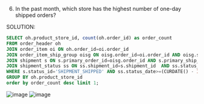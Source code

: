 6. In the past month, which store has the highest number of one-day shipped orders?

SOLUTION:
```sql
SELECT oh.product_store_id, count(oh.order_id) as order_count
FROM order_header oh 
JOIN order_item oi ON oh.order_id=oi.order_id 
JOIN order_item_ship_group oisg ON oisg.order_id=oi.order_id AND oisg.ship_group_seq_id=oi.ship_group_seq_id 
JOIN shipment s ON s.primary_order_id=oisg.order_id AND s.primary_ship_group_seq_id=oisg.ship_group_seq_id 
JOIN shipment_status ss ON ss.shipment_id=s.shipment_id  AND ss.status_id=s.status_id
WHERE s.status_id='SHIPMENT_SHIPPED' AND ss.status_date>=(CURDATE() - INTERVAL 1 MONTH) AND oisg.shipment_method_type_id='NEXT_DAY' 
GROUP BY oh.product_store_id
order by order_count desc limit 1;

```
![image](https://github.com/dextro19/Training_Assignment/assets/157474091/c943a6dc-87be-439e-95ef-9d47c676a465)
![image](https://github.com/dextro19/Training_Assignment/assets/157474091/08576536-4d21-42fb-95d6-0d59b8117665)

